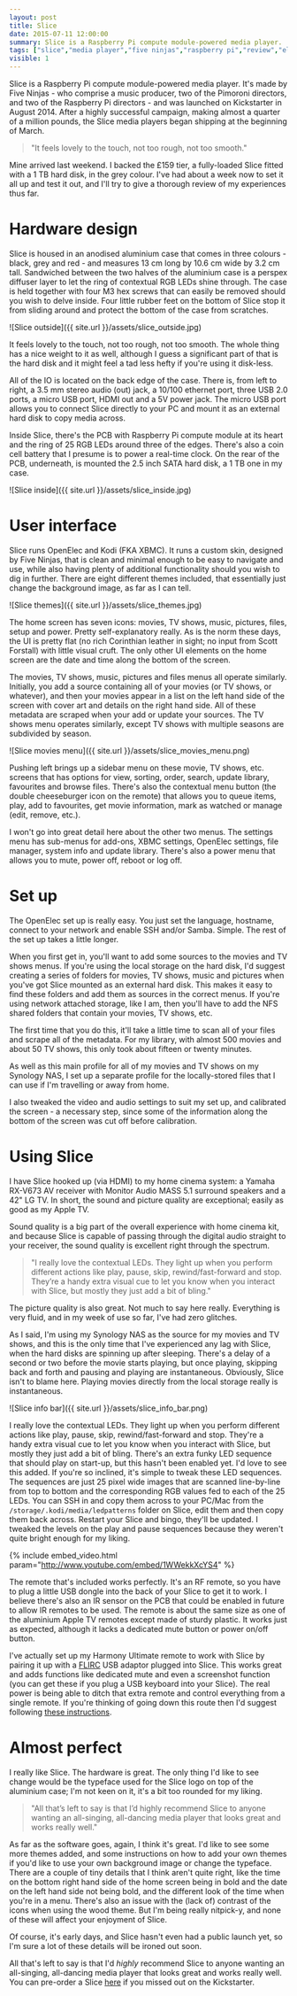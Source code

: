 ```yaml
---
layout: post
title: Slice
date: 2015-07-11 12:00:00
summary: Slice is a Raspberry Pi compute module-powered media player.
tags: ["slice","media player","five ninjas","raspberry pi","review","electronics"]
visible: 1
---
```


Slice is a Raspberry Pi compute module-powered media player. It's made by Five
Ninjas - who comprise a music producer, two of the Pimoroni directors, and two
of the Raspberry Pi directors - and was launched on Kickstarter in August 2014.
After a highly successful campaign, making almost a quarter of a million
pounds, the Slice media players began shipping at the beginning of March.

>"It feels lovely to the touch, not too rough, not too smooth."

Mine arrived last weekend. I backed the £159 tier, a fully-loaded Slice fitted
with a 1 TB hard disk, in the grey colour. I've had about a week now to set it
all up and test it out, and I'll try to give a thorough review of my
experiences thus far.

# Hardware design

Slice is housed in an anodised aluminium case that comes in three colours -
black, grey and red - and measures  13 cm long by 10.6 cm wide by 3.2 cm tall.
Sandwiched between the two halves of the aluminium case is a perspex diffuser
layer to let the ring of contextual RGB LEDs shine through. The case is held
together with four M3 hex screws that can easily be removed should you wish to
delve inside. Four little rubber feet on the bottom of Slice stop it from
sliding around and protect the bottom of the case from scratches.

![Slice outside]({{ site.url }}/assets/slice_outside.jpg)

It feels lovely to the touch, not too rough, not too smooth. The whole thing
has a nice weight to it as well, although I guess a significant part of that is
the hard disk and it might feel a tad less hefty if you're using it disk-less.

All of the IO is located on the back edge of the case. There is, from left to
right, a 3.5 mm stereo audio (out) jack, a 10/100 ethernet port, three USB 2.0
ports, a micro USB port, HDMI out and a 5V power jack. The micro USB port
allows you to connect Slice directly to your PC and mount it as an external
hard disk to copy media across.

Inside Slice, there's the PCB with Raspberry Pi compute module at its heart and
the ring of 25 RGB LEDs around three of the edges. There's also a coin cell
battery that I presume is to power a real-time clock. On the rear of the PCB,
underneath, is mounted the 2.5 inch SATA hard disk, a 1 TB one in my case.

![Slice inside]({{ site.url }}/assets/slice_inside.jpg)

# User interface

Slice runs OpenElec and Kodi (FKA XBMC). It runs a custom skin, designed by
Five Ninjas, that is clean and minimal enough to be easy to navigate and use,
while also having plenty of additional functionality should you wish to dig in
further. There are eight different themes included, that essentially just
change the background image, as far as I can tell.

![Slice themes]({{ site.url }}/assets/slice_themes.jpg)

The home screen has seven icons: movies, TV shows, music, pictures, files,
setup and power. Pretty self-explanatory really. As is the norm these days, the
UI is pretty flat (no rich Corinthian leather in sight; no input from Scott
Forstall) with little visual cruft. The only other UI elements on the home
screen are the date and time along the bottom of the screen.

The movies, TV shows, music, pictures and files menus all operate similarly.
Initially, you add a source containing all of your movies (or TV shows, or
whatever), and then your movies appear in a list on the left hand side of the
screen with cover art and details on the right hand side. All of these metadata
are scraped when your add or update your sources. The TV shows menu operates
similarly, except TV shows with multiple seasons are subdivided by season.

![Slice movies menu]({{ site.url }}/assets/slice_movies_menu.png)

Pushing left brings up a sidebar menu on these movie, TV shows, etc. screens
that has options for view, sorting, order, search, update library, favourites
and browse files. There's also the contextual menu button (the double
cheeseburger icon on the remote) that allows you to queue items, play, add to
favourites, get movie information, mark as watched or manage (edit, remove,
etc.).

I won't go into great detail here about the other two menus. The settings menu
has sub-menus for add-ons, XBMC settings, OpenElec settings, file manager,
system info and update library. There's also a power menu that allows you to
mute, power off, reboot or log off.

# Set up

The OpenElec set up is really easy. You just set the language, hostname,
connect to your network and enable SSH and/or Samba. Simple. The rest of the
set up takes a little longer.

When you first get in, you'll want to add some sources to the movies and TV
shows menus. If you're using the local storage on the hard disk, I'd suggest
creating a series of folders for movies, TV shows, music and pictures when
you've got Slice mounted as an external hard disk. This makes it easy to find
these folders and add them as sources in the correct menus. If you're using
network attached storage, like I am, then you'll have to add the NFS shared
folders that contain your movies, TV shows, etc.

The first time that you do this, it'll take a little time to scan all of your
files and scrape all of the metadata. For my library, with almost 500 movies
and about 50 TV shows, this only took about fifteen or twenty minutes.

As well as this main profile for all of my movies and TV shows on my Synology
NAS, I set up a separate profile for the locally-stored files that I can use if
I'm travelling or away from home.

I also tweaked the video and audio settings to suit my set up, and calibrated
the screen - a necessary step, since some of the information along the bottom
of the screen was cut off before calibration.

# Using Slice

I have Slice hooked up (via HDMI) to my home cinema system: a Yamaha RX-V673 AV
receiver with Monitor Audio MASS 5.1 surround speakers and a 42" LG TV. In
short, the sound and picture quality are exceptional; easily as good as my
Apple TV.

Sound quality is a big part of the overall experience with home cinema kit, and
because Slice is capable of passing through the digital audio straight to your
receiver, the sound quality is excellent right through the spectrum.

>"I really love the contextual LEDs. They light up when you perform different actions like play,
>pause, skip, rewind/fast-forward and stop. They’re a handy extra visual cue to let you know when
>you interact with Slice, but mostly they just add a bit of bling."

The picture quality is also great. Not much to say here really. Everything is
very fluid, and in my week of use so far, I've had zero glitches.

As I said, I'm using my Synology NAS as the source for my movies and TV shows,
and this is the only time that I've experienced any lag with Slice, when the
hard disks are spinning up after sleeping. There's a delay of a second or two
before the movie starts playing, but once playing, skipping back and forth and
pausing and playing are instantaneous. Obviously, Slice isn't to blame here.
Playing movies directly from the local storage really is instantaneous.

![Slice info bar]({{ site.url }}/assets/slice_info_bar.png)

I really love the contextual LEDs. They light up when you perform different
actions like play, pause, skip, rewind/fast-forward and stop. They're a handy
extra visual cue to let you know when you interact with Slice, but mostly they
just add a bit of bling. There's an extra funky LED sequence that should play
on start-up, but this hasn't been enabled yet. I'd love to see this added. If
you're so inclined, it's simple to tweak these LED sequences. The sequences
are just 25 pixel wide images that are scanned line-by-line from top to bottom
and the corresponding RGB values fed to each of the 25 LEDs. You can SSH in and
copy them across to your PC/Mac from the `/storage/.kodi/media/ledpatterns`
folder on Slice, edit them and then copy them back across. Restart your Slice
and bingo, they'll be updated. I tweaked the levels on the play and pause
sequences because they weren't quite bright enough for my liking.

{% include embed_video.html param="http://www.youtube.com/embed/1WWekkXcYS4" %}

The remote that's included works perfectly. It's an RF remote, so you have to
plug a little USB dongle into the back of your Slice to get it to work. I
believe there's also an IR sensor on the PCB that could be enabled in future to
allow IR remotes to be used. The remote is about the same size as one of the
aluminium Apple TV remotes except made of sturdy plastic. It works just as
expected, although it lacks a dedicated mute button or power on/off button.

I've actually set up my Harmony Ultimate remote to work with Slice by pairing
it up with a [FLIRC](https://flirc.tv/more/flirc-usb) USB adaptor plugged into
Slice. This works great and adds functions like dedicated mute and even a
screenshot function (you can get these if you plug a USB keyboard into your
Slice). The real power is being able to ditch that extra remote and control
everything from a single remote. If you're thinking of going down this route
then I'd suggest following
[these instructions](https://flirc.zendesk.com/hc/en-us/articles/200712568-Logitech-Harmony-Remotes).

# Almost perfect

I really like Slice. The hardware is great. The only thing I'd like to see
change would be the typeface used for the Slice logo on top of the aluminium
case; I'm not keen on it, it's a bit too rounded for my liking.

>"All that’s left to say is that I’d highly recommend Slice to anyone wanting an all-singing, all-dancing
>media player that looks great and works really well."

As far as the software goes, again, I think it's great. I'd like to see some
more themes added, and some instructions on how to add your own themes if you'd
like to use your own background image or change the typeface. There are a
couple of tiny details that I think aren't quite right, like the time on the
bottom right hand side of the home screen being in bold and the date on the
left hand side not being bold, and the different look of the time when you're
in a menu. There's also an issue with the (lack of) contrast of the icons when
using the wood theme. But I'm being really nitpick-y, and none of these will
affect your enjoyment of Slice.

Of course, it's early days, and Slice hasn't even had a public launch yet, so
I'm sure a lot of these details will be ironed out soon.

All that's left to say is that I'd *highly* recommend Slice to anyone wanting
an all-singing, all-dancing media player that looks great and works really
well. You can pre-order a Slice [here](http://fiveninjas.com/#slice) if you
missed out on the Kickstarter.
